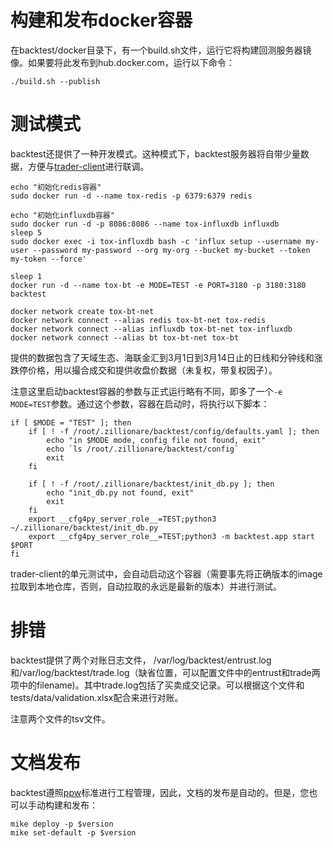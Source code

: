 # 构建和发布docker容器
在backtest/docker目录下，有一个build.sh文件，运行它将构建回测服务器镜像。如果要将此发布到hub.docker.com，运行以下命令：
```
./build.sh --publish
```
# 测试模式

backtest还提供了一种开发模式。这种模式下，backtest服务器将自带少量数据，方便与[trader-client](https://zillionare.github.io/trader-client/)进行联调。
```console
echo "初始化redis容器"
sudo docker run -d --name tox-redis -p 6379:6379 redis

echo "初始化influxdb容器"
sudo docker run -d -p 8086:8086 --name tox-influxdb influxdb
sleep 5
sudo docker exec -i tox-influxdb bash -c 'influx setup --username my-user --password my-password --org my-org --bucket my-bucket --token my-token --force'

sleep 1
docker run -d --name tox-bt -e MODE=TEST -e PORT=3180 -p 3180:3180 backtest

docker network create tox-bt-net
docker network connect --alias redis tox-bt-net tox-redis
docker network connect --alias influxdb tox-bt-net tox-influxdb
docker network connect --alias bt tox-bt-net tox-bt
```

提供的数据包含了天域生态、海联金汇到3月1日到3月14日止的日线和分钟线和涨跌停价格，用以撮合成交和提供收盘价数据（未复权，带复权因子）。

注意这里启动backtest容器的参数与正式运行略有不同，即多了一个`-e MODE=TEST`参数。通过这个参数，容器在启动时，将执行以下脚本：
```console
if [ $MODE = "TEST" ]; then
    if [ ! -f /root/.zillionare/backtest/config/defaults.yaml ]; then
        echo "in $MODE mode, config file not found, exit"
        echo `ls /root/.zillionare/backtest/config`
        exit
    fi

    if [ ! -f /root/.zillionare/backtest/init_db.py ]; then
        echo "init_db.py not found, exit"
        exit
    fi
    export __cfg4py_server_role__=TEST;python3 ~/.zillionare/backtest/init_db.py
    export __cfg4py_server_role__=TEST;python3 -m backtest.app start $PORT
fi
```

trader-client的单元测试中，会自动启动这个容器（需要事先将正确版本的image拉取到本地仓库，否则，自动拉取的永远是最新的版本）并进行测试。
# 排错

backtest提供了两个对账日志文件， /var/log/backtest/entrust.log和/var/log/backtest/trade.log（缺省位置，可以配置文件中的entrust和trade两项中的filename)。其中trade.log包括了买卖成交记录。可以根据这个文件和tests/data/validation.xlsx配合来进行对账。

注意两个文件的tsv文件。

# 文档发布
backtest遵照[ppw](https://zillionare.github.io/python-project-wizard)标准进行工程管理，因此，文档的发布是自动的。但是，您也可以手动构建和发布：

```
mike deploy -p $version
mike set-default -p $version
```
